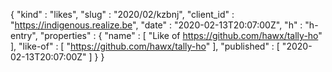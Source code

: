 {
  "kind" : "likes",
  "slug" : "2020/02/kzbnj",
  "client_id" : "https://indigenous.realize.be",
  "date" : "2020-02-13T20:07:00Z",
  "h" : "h-entry",
  "properties" : {
    "name" : [ "Like of https://github.com/hawx/tally-ho" ],
    "like-of" : [ "https://github.com/hawx/tally-ho" ],
    "published" : [ "2020-02-13T20:07:00Z" ]
  }
}
